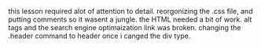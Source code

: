 this lesson required alot of attention to detail. reorgonizing the .css file, and putting comments so it wasent a jungle.
the HTML needed a bit of work. alt tags and the search engine optimaization link was broken. changing the .header command to header once i canged the div type.
